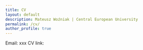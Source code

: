 ```yaml
---
title: CV
layout: default
description: Mateusz Woźniak | Central European University
permalink: /cv/
author_profile: true
---
```


Email: xxx
CV link:
